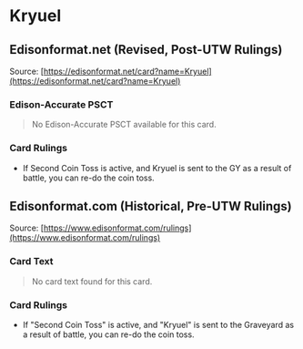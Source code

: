 # Kryuel

## Edisonformat.net (Revised, Post-UTW Rulings)

Source: [https://edisonformat.net/card?name=Kryuel](https://edisonformat.net/card?name=Kryuel)

### Edison-Accurate PSCT

> No Edison-Accurate PSCT available for this card.

### Card Rulings

*   If Second Coin Toss is active, and Kryuel is sent to the GY as a result of battle, you can re-do the coin toss.


## Edisonformat.com (Historical, Pre-UTW Rulings)

Source: [https://www.edisonformat.com/rulings](https://www.edisonformat.com/rulings)

### Card Text

> No card text found for this card.

### Card Rulings

*   If "Second Coin Toss" is active, and "Kryuel" is sent to the Graveyard as a result of battle, you can re-do the coin toss.


